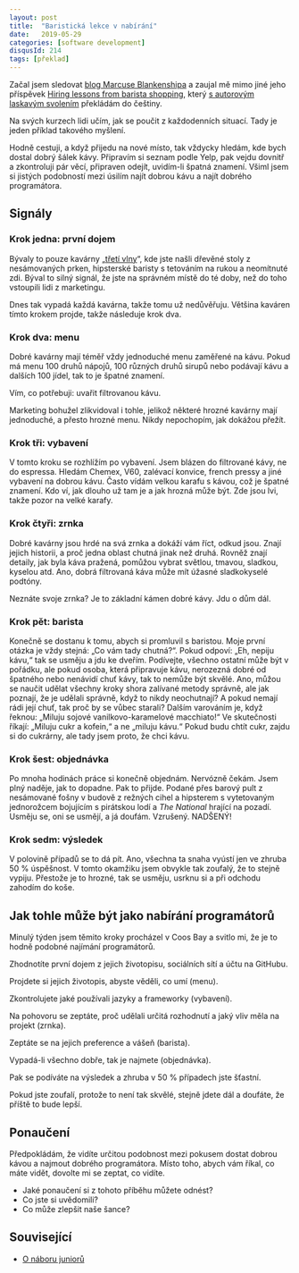 ```yaml
---
layout: post
title:  "Baristická lekce v nabírání"
date:   2019-05-29
categories: [software development]
disqusId: 214
tags: [překlad]
---
```


Začal jsem sledovat [blog Marcuse Blankenshipa](https://marcusblankenship.com/unexpected-learnings-from-barista-shopping/) a zaujal mě mimo jiné jeho příspěvek [Hiring lessons from barista shopping](https://marcusblankenship.com/unexpected-learnings-from-barista-shopping/), který [s autorovým laskavým svolením](https://twitter.com/justzeros/status/1129066003285987336) překládám do češtiny.

Na svých kurzech lidi učím, jak se poučit z každodenních situací. Tady je jeden příklad takového myšlení.

Hodně cestuji, a když přijedu na nové místo, tak vždycky hledám, kde bych dostal dobrý šálek kávy. Připravím si seznam podle Yelp, pak vejdu dovnitř a zkontroluji pár věcí, připraven odejít, uvidím-li špatná znamení. Všiml jsem si jistých podobností mezi úsilím najít dobrou kávu a najít dobrého programátora.

<!--more-->

## Signály

### Krok jedna: první dojem

Bývaly to pouze kavárny „[třetí vlny](https://cs.wikipedia.org/wiki/T%C5%99et%C3%AD_vlna_k%C3%A1vy)“, kde jste našli dřevěné stoly z nesámovaných prken, hipsterské baristy s tetováním na rukou a neomítnuté zdi. Býval to silný signál, že jste na správném místě do té doby, než do toho vstoupili lidi z marketingu.

Dnes tak vypadá každá kavárna, takže tomu už nedůvěřuju. Většina kaváren tímto krokem projde, takže následuje krok dva.

### Krok dva: menu

Dobré kavárny mají téměř vždy jednoduché menu zaměřené na kávu. Pokud má menu 100 druhů nápojů, 100 různých druhů sirupů nebo podávají kávu a dalších 100 jídel, tak to je špatné znamení.

Vím, co potřebuji: uvařit filtrovanou kávu.

Marketing bohužel zlikvidoval i tohle, jelikož některé hrozné kavárny mají jednoduché, a přesto hrozné menu. Nikdy nepochopím, jak dokážou přežít.

### Krok tři: vybavení

V tomto kroku se rozhlížím po vybavení. Jsem blázen do filtrované kávy, ne do espressa. Hledám Chemex, V60, zalévací konvice, french pressy a jiné vybavení na dobrou kávu. Často vídám velkou karafu s kávou, což je špatné znamení. Kdo ví, jak dlouho už tam je a jak hrozná může být. Zde jsou lvi, takže pozor na velké karafy.

### Krok čtyři: zrnka

Dobré kavárny jsou hrdé na svá zrnka a dokáží vám říct, odkud jsou. Znají jejich historii, a proč jedna oblast chutná jinak než druhá. Rovněž znají detaily, jak byla káva pražená, pomůžou vybrat světlou, tmavou, sladkou, kyselou atd. Ano, dobrá filtrovaná káva může mít úžasné sladkokyselé podtóny.

Neznáte svoje zrnka? Je to základní kámen dobré kávy. Jdu o dům dál.

### Krok pět: barista

Konečně se dostanu k tomu, abych si promluvil s baristou. Moje první otázka je vždy stejná: „Co vám tady chutná?“. Pokud odpoví: „Eh, nepiju kávu,“ tak se usměju a jdu ke dveřím. Podívejte, všechno ostatní může být v pořádku, ale pokud osoba, která připravuje kávu, nerozezná dobré od špatného nebo nenávidí chuť kávy, tak to nemůže být skvělé. Ano, můžou se naučit udělat všechny kroky shora zalívané metody správně, ale jak poznají, že je udělali správně, když to nikdy neochutnají? A pokud nemají rádi její chuť, tak proč by se vůbec starali? Dalším varováním je, když řeknou: „Miluju sojové vanilkovo-karamelové macchiato!“ Ve skutečnosti říkají: „Miluju cukr a kofein,“ a ne „miluju kávu.“ Pokud budu chtít cukr, zajdu si do cukrárny, ale tady jsem proto, že chci kávu.

### Krok šest: objednávka

Po mnoha hodinách práce si konečně objednám. Nervózně čekám. Jsem plný naděje, jak to dopadne. Pak to přijde. Podané přes barový pult z nesámované fošny v budově z režných cihel a hipsterem s vytetovaným jednorožcem bojujícím s pirátskou lodí a *The National* hrající na pozadí. Usměju se, oni se usmějí, a já doufám. Vzrušený. NADŠENÝ!

### Krok sedm: výsledek

V polovině případů se to dá pít. Ano, všechna ta snaha vyústí jen ve zhruba 50&nbsp;% úspěšnost. V tomto okamžiku jsem obvykle tak zoufalý, že to stejně vypiju. Přestože je to hrozné, tak se usměju, usrknu si a při odchodu zahodím do koše.

## Jak tohle může být jako nabírání programátorů

Minulý týden jsem těmito kroky procházel v Coos Bay a svitlo mi, že je to hodně podobné najímání programátorů.

Zhodnotíte první dojem z jejich životopisu, sociálních sítí a účtu na GitHubu.

Projdete si jejich životopis, abyste věděli, co umí (menu).

Zkontrolujete jaké používali jazyky a frameworky (vybavení).

Na pohovoru se zeptáte, proč udělali určitá rozhodnutí a jaký vliv měla na projekt (zrnka).

Zeptáte se na jejich preference a vášeň (barista).

Vypadá-li všechno dobře, tak je najmete (objednávka).

Pak se podíváte na výsledek a zhruba v 50&nbsp;% případech jste šťastní.

Pokud jste zoufalí, protože to není tak skvělé, stejně jdete dál a doufáte, že příště to bude lepší.

## Ponaučení

Předpokládám, že vidíte určitou podobnost mezi pokusem dostat dobrou kávou a najmout dobrého programátora. Místo toho, abych vám říkal, co máte vidět, dovolte mi se zeptat, co vidíte.

- Jaké ponaučení si z tohoto příběhu můžete odnést?
- Co jste si uvědomili?
- Co může zlepšit naše šance?

## Související

- [O náboru juniorů](https://blog.zvestov.cz/software%20development/2018/01/26/o-naboru-junioru.html) 
